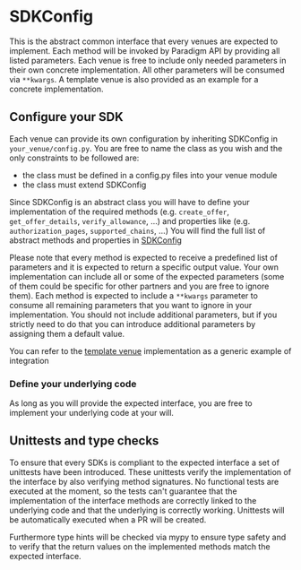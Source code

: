 # SDKConfig

This is the abstract common interface that every venues are expected to
implement. Each method will be invoked by Paradigm API by providing all
listed parameters. Each venue is free to include only needed parameters
in their own concrete implementation. All other parameters will be
consumed via `**kwargs`. A template venue is also provided as an
example for a concrete implementation.

## Configure your SDK

Each venue can provide its own configuration by inheriting SDKConfig in
`your_venue/config.py`. You are free to name the class as you wish and
the only constraints to be followed are:
- the class must be defined in a config.py files into your venue module
- the class must extend SDKConfig

Since SDKConfig is an abstract class you will have to define your
implementation of the required methods (e.g. `create_offer`,
`get_offer_details`, `verify_allowance`, ...) and properties like
(e.g. `authorization_pages`, `supported_chains`, ...) You will find the
full list of abstract methods and properties in [SDKConfig](sdk_commons/sdk_commons/config.py)

Please note that every method is expected to receive a predefined list
of parameters and it is expected to return a specific output value.
Your own implementation can include all or some of the expected
parameters (some of them could be specific for other partners and you
are free to ignore them). Each method is expected to include a
`**kwargs` parameter to consume all remaining parameters that you want
to ignore in your implementation. You should not include additional
parameters, but if you strictly need to do that you can introduce
additional parameters by assigning them a default value.

You can refer to the [template venue](template/template/config.py)
implementation as a generic example of integration

### Define your underlying code

As long as you will provide the expected interface, you are free to
implement your underlying code at your will.

## Unittests and type checks

To ensure that every SDKs is compliant to the expected interface a set
of unittests have been introduced. These unittests verify the
implementation of the interface by also verifying method signatures. No
functional tests are executed at the moment, so the tests can't
guarantee that the implementation of the interface methods are
correctly linked to the underlying code and that the underlying is
correctly working. Unittests will be automatically executed when a PR
will be created.

Furthermore type hints will be checked via mypy to ensure type safety
and to verify that the return values on the implemented methods match
the expected interface.
